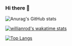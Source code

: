 ### Hi there 👋

![Anurag's GitHub stats](https://github-readme-stats.vercel.app/api?username=Topology1225&show_icons=true&theme=radical)


[![willianrod's wakatime stats](https://github-readme-stats.vercel.app/api/wakatime?username=Topology1225)](https://github.com/anuraghazra/github-readme-stats)


[![Top Langs](https://github-readme-stats.vercel.app/api/top-langs/?username=topology1225)](https://github.com/anuraghazra/github-readme-stats)


<!--
**Topology1225/Topology1225** is a ✨ _special_ ✨ repository because its `README.md` (this file) appears on your GitHub profile.

Here are some ideas to get you started:

- 🔭 I’m currently working on ...
- 🌱 I’m currently learning ...
- 👯 I’m looking to collaborate on ...
- 🤔 I’m looking for help with ...
- 💬 Ask me about ...
- 📫 How to reach me: ...
- 😄 Pronouns: ...
- ⚡ Fun fact: ...
-->
